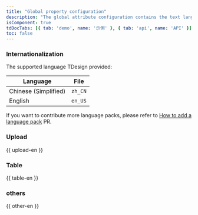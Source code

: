 ```yaml
---
title: "Global property configuration"
description: "The global attribute configuration contains the text language configuration of each component and other common configurations to reduce duplicate common configurations."
isComponent: true
tdDocTabs: [{ tab: 'demo', name: '示例' }, { tab: 'api', name: 'API' }]
toc: false
---
```


### Internationalization

The supported language TDesign provided:

Language | File
-- | --
Chinese (Simplified) | `zh_CN`
English | `en_US`


If you want to contribute more language packs, please refer to [How to add a language pack](https://github.com/Tencent/tdesign-common/blob/develop/js/global-config/locale/CONTRIBUTING.md) PR.

### Upload

{{ upload-en }}

### Table 

{{ table-en }}

### others

{{ other-en }}
